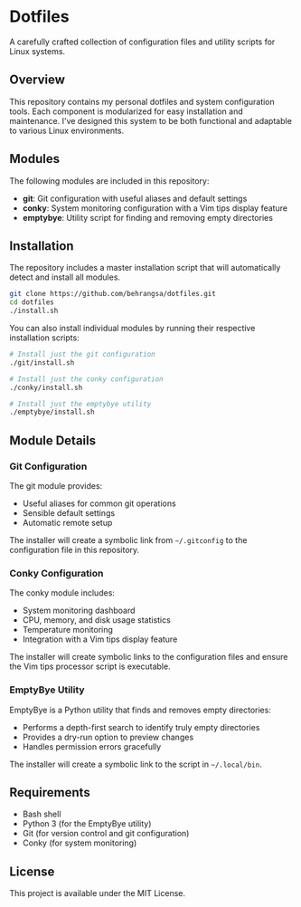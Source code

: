 # Dotfiles

A carefully crafted collection of configuration files and utility scripts for Linux systems.

## Overview

This repository contains my personal dotfiles and system configuration tools. Each component is modularized for easy installation and maintenance. I've designed this system to be both functional and adaptable to various Linux environments.

## Modules

The following modules are included in this repository:

- **git**: Git configuration with useful aliases and default settings
- **conky**: System monitoring configuration with a Vim tips display feature
- **emptybye**: Utility script for finding and removing empty directories

## Installation

The repository includes a master installation script that will automatically detect and install all modules.

```bash
git clone https://github.com/behrangsa/dotfiles.git
cd dotfiles
./install.sh
```

You can also install individual modules by running their respective installation scripts:

```bash
# Install just the git configuration
./git/install.sh

# Install just the conky configuration
./conky/install.sh

# Install just the emptybye utility
./emptybye/install.sh
```

## Module Details

### Git Configuration

The git module provides:
- Useful aliases for common git operations
- Sensible default settings
- Automatic remote setup

The installer will create a symbolic link from `~/.gitconfig` to the configuration file in this repository.

### Conky Configuration

The conky module includes:
- System monitoring dashboard
- CPU, memory, and disk usage statistics
- Temperature monitoring
- Integration with a Vim tips display feature

The installer will create symbolic links to the configuration files and ensure the Vim tips processor script is executable.

### EmptyBye Utility

EmptyBye is a Python utility that finds and removes empty directories:
- Performs a depth-first search to identify truly empty directories
- Provides a dry-run option to preview changes
- Handles permission errors gracefully

The installer will create a symbolic link to the script in `~/.local/bin`.

## Requirements

- Bash shell
- Python 3 (for the EmptyBye utility)
- Git (for version control and git configuration)
- Conky (for system monitoring)

## License

This project is available under the MIT License.